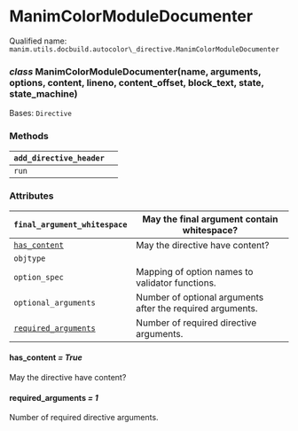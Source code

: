 # ManimColorModuleDocumenter

Qualified name: `manim.utils.docbuild.autocolor\_directive.ManimColorModuleDocumenter`

### *class* ManimColorModuleDocumenter(name, arguments, options, content, lineno, content_offset, block_text, state, state_machine)

Bases: `Directive`

### Methods

| `add_directive_header`   |    |
|--------------------------|----|
| `run`                    |    |

### Attributes

| `final_argument_whitespace`                                                                                     | May the final argument contain whitespace?                 |
|-----------------------------------------------------------------------------------------------------------------|------------------------------------------------------------|
| [`has_content`](#manim.utils.docbuild.autocolor_directive.ManimColorModuleDocumenter.has_content)               | May the directive have content?                            |
| `objtype`                                                                                                       |                                                            |
| `option_spec`                                                                                                   | Mapping of option names to validator functions.            |
| `optional_arguments`                                                                                            | Number of optional arguments after the required arguments. |
| [`required_arguments`](#manim.utils.docbuild.autocolor_directive.ManimColorModuleDocumenter.required_arguments) | Number of required directive arguments.                    |

#### has_content *= True*

May the directive have content?

#### required_arguments *= 1*

Number of required directive arguments.
